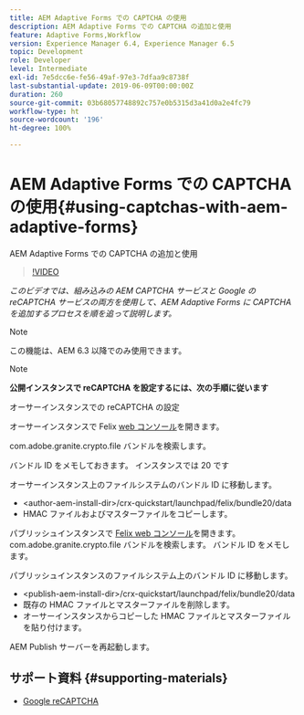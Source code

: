```yaml
---
title: AEM Adaptive Forms での CAPTCHA の使用
description: AEM Adaptive Forms での CAPTCHA の追加と使用
feature: Adaptive Forms,Workflow
version: Experience Manager 6.4, Experience Manager 6.5
topic: Development
role: Developer
level: Intermediate
exl-id: 7e5dcc6e-fe56-49af-97e3-7dfaa9c8738f
last-substantial-update: 2019-06-09T00:00:00Z
duration: 260
source-git-commit: 03b68057748892c757e0b5315d3a41d0a2e4fc79
workflow-type: ht
source-wordcount: '196'
ht-degree: 100%

---
```


# AEM Adaptive Forms での CAPTCHA の使用{#using-captchas-with-aem-adaptive-forms}

AEM Adaptive Forms での CAPTCHA の追加と使用

>[!VIDEO](https://video.tv.adobe.com/v/39206?quality=12&learn=on&captions=jpn)

*このビデオでは、組み込みの AEM CAPTCHA サービスと Google の reCAPTCHA サービスの両方を使用して、AEM Adaptive Forms に CAPTCHA を追加するプロセスを順を追って説明します。*

>[!NOTE]
>
>この機能は、AEM 6.3 以降でのみ使用できます。

>[!NOTE]
>
>**公開インスタンスで reCAPTCHA を設定するには、次の手順に従います**
>
>オーサーインスタンスでの reCAPTCHA の設定
>
>オーサーインスタンスで Felix [web コンソール](http://localhost:4502/system/console/bundles)を開きます。
>
>com.adobe.granite.crypto.file バンドルを検索します。
>
>バンドル ID をメモしておきます。 インスタンスでは 20 です
>
>オーサーインスタンス上のファイルシステムのバンドル ID に移動します。
>
>* &lt;author-aem-install-dir>/crx-quickstart/launchpad/felix/bundle20/data
>* HMAC ファイルおよびマスターファイルをコピーします。
>
>パブリッシュインスタンスで [Felix web コンソール](http://localhost:4502/system/console/bundles)を開きます。 com.adobe.granite.crypto.file バンドルを検索します。 バンドル ID をメモします。
>
>パブリッシュインスタンスのファイルシステム上のバンドル ID に移動します。
>
>* &lt;publish-aem-install-dir>/crx-quickstart/launchpad/felix/bundle20/data
>* 既存の HMAC ファイルとマスターファイルを削除します。
>* オーサーインスタンスからコピーした HMAC ファイルとマスターファイルを貼り付けます。
>
>AEM Publish サーバーを再起動します。

## サポート資料 {#supporting-materials}

* [Google reCAPTCHA](https://www.google.com/recaptcha)
